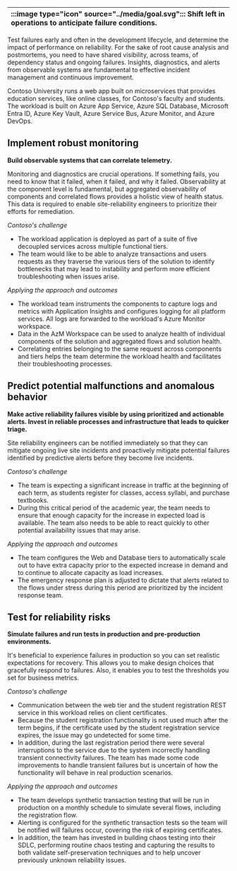 | :::image type="icon" source="../media/goal.svg"::: Shift left in operations to anticipate failure conditions. |
| :----------------------------------------------------------------------------------------------------------------------------------------- |

Test failures early and often in the development lifecycle, and determine the impact of performance on reliability. For the sake of root cause analysis and postmortems, you need to have shared visibility, across teams, of dependency status and ongoing failures. Insights, diagnostics, and alerts from observable systems are fundamental to effective incident management and continuous improvement.

Contoso University runs a web app built on microservices that provides education services, like online classes, for Contoso's faculty and students. The workload is built on Azure App Service, Azure SQL Database, Microsoft Entra ID, Azure Key Vault, Azure Service Bus, Azure Monitor, and Azure DevOps.

## Implement robust monitoring

**Build observable systems that can correlate telemetry.**

Monitoring and diagnostics are crucial operations. If something fails, you need to know that it failed, when it failed, and why it failed. Observability at the component level is fundamental, but aggregated observability of components and correlated flows provides a holistic view of health status. This data is required to enable site-reliability engineers to prioritize their efforts for remediation.

*Contoso's challenge*

- The workload application is deployed as part of a suite of five decoupled services across multiple functional tiers.
- The team would like to be able to analyze transactions and users requests as they traverse the various tiers of the solution to identify bottlenecks that may lead to instability and perform more efficient troubleshooting when issues arise.

*Applying the approach and outcomes*

- The workload team instruments the components to capture logs and metrics with Application Insights and configures logging for all platform services. All logs are forwarded to the workload's Azure Monitor workspace.
- Data in the AzM Workspace can be used to analyze health of individual components of the solution and aggregated flows and solution health. 
- Correlating entries belonging to the same request across components and tiers helps the team determine the workload health and facilitates their troubleshooting processes.

## Predict potential malfunctions and anomalous behavior

**Make active reliability failures visible by using prioritized and actionable alerts. Invest in reliable processes and infrastructure that leads to quicker triage.**

Site reliability engineers can be notified immediately so that they can mitigate ongoing live site incidents and proactively mitigate potential failures identified by predictive alerts before they become live incidents.

*Contoso's challenge*

- The team is expecting a significant increase in traffic at the beginning of each term, as students register for classes, access syllabi, and purchase textbooks.
- During this critical period of the academic year, the team needs to ensure that enough capacity for the increase in expected load is available. The team also needs to be able to react quickly to other potential availability issues that may arise.

*Applying the approach and outcomes*

- The team configures the Web and Database tiers to automatically scale out to have extra capacity prior to the expected increase in demand and to continue to allocate capacity as load increases.
- The emergency response plan is adjusted to dictate that alerts related to the flows under stress during this period are prioritized by the incident response team.

## Test for reliability risks

**Simulate failures and run tests in production and pre-production environments.**

It's beneficial to experience failures in production so you can set realistic expectations for recovery. This allows you to make design choices that gracefully respond to failures. Also, it enables you to test the thresholds you set for business metrics.

*Contoso's challenge*

- Communication between the web tier and the student registration REST service in this workload relies on client certificates.
- Because the student registration functionality is not used much after the term begins, if the certificate used by the student registration service expires, the issue may go undetected for some time.
- In addition, during the last registration period there were several interruptions to the service due to the system incorrectly handling transient connectivity failures. The team has made some code improvements to handle transient failures but is uncertain of how the functionality will behave in real production scenarios.

*Applying the approach and outcomes*

- The team develops synthetic transaction testing that will be run in production on a monthly schedule to simulate several flows, including the registration flow.
- Alerting is configured for the synthetic transaction tests so the team will be notified will failures occur, covering the risk of expiring certificates.
- In addition, the team has invested in building chaos testing into their SDLC, performing routine chaos testing and capturing the results to both validate self-preservation techniques and to help uncover previously unknown reliability issues. 